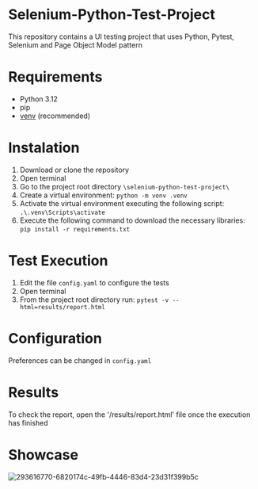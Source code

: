 # Selenium-Python-Test-Project
This repository contains a UI testing project that uses Python, Pytest, Selenium and Page Object Model pattern

# Requirements
* Python 3.12
* pip
* [venv](<https://packaging.python.org/guides/installing-using-pip-and-virtual-environments/>) (recommended)

# Instalation
1. Download or clone the repository
2. Open terminal
3. Go to the project root directory `\selenium-python-test-project\`
4. Create a virtual environment: `python -m venv .venv`
5. Activate the virtual environment executing the following script: `.\.venv\Scripts\activate`
6. Execute the following command to download the necessary libraries:  `pip install -r requirements.txt`

# Test Execution
1. Edit the file `config.yaml` to configure the tests
2. Open terminal
3. From the project root directory run: `pytest -v --html=results/report.html`

# Configuration
Preferences can be changed in `config.yaml`

# Results
To check the report, open the '/results/report.html' file once the execution has finished

# Showcase
![293616770-6820174c-49fb-4446-83d4-23d31f399b5c](https://github.com/yuri-kalinin/selenium-python-test-project/assets/16957236/36aa2109-e1aa-4e1a-a17f-fee519310ff0)
